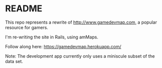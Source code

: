 # README

This repo represents a rewrite of http://www.gamedevmap.com, a popular resource for gamers.

I'm re-writing the site in Rails, using amMaps.

Follow along here: https://gamedevmap.herokuapp.com/

Note: The development app currently only uses a miniscule subset of the data set.
